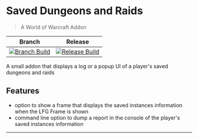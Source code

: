 # Saved Dungeons and Raids
> A World of Warcraft Addon

| Branch | Release  |
|--------|----------|
|[![Branch Build](https://github.com/kapresoft/wow-saved-dungeons-and-raids/actions/workflows/dev-build.yml/badge.svg)](https://github.com/kapresoft/wow-saved-dungeons-and-raids/actions/workflows/dev-build.yml)|[![Release Build](https://github.com/kapresoft/wow-saved-dungeons-and-raids/actions/workflows/release-build.yml/badge.svg)](https://github.com/kapresoft/wow-saved-dungeons-and-raids/actions/workflows/release-build.yml)|

A small addon that displays a log or a popup UI of a player's saved dungeons and raids

## Features
- option to show a frame that displays the saved instances information when the LFG Frame is shown
- command line option to dump a report in the console of the player's saved instances information

----
